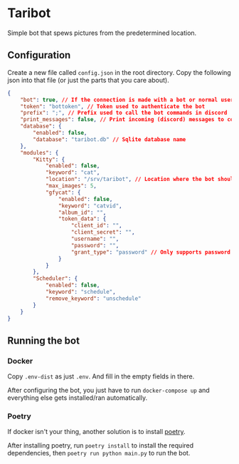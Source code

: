 # Taribot #

Simple bot that spews pictures from the predetermined location.

## Configuration ##

Create a new file called `config.json` in the root directory. Copy the following json into that file (or just the parts that you care about).

```json
{
    "bot": true, // If the connection is made with a bot or normal user
    "token": "bottoken", // Token used to authenticate the bot
    "prefix": ";", // Prefix used to call the bot commands in discord
    "print_messages": false, // Print incoming (discord) messages to console/stdout
    "database": {
        "enabled": false,
        "database": "taribot.db" // Sqlite database name
    },
    "modules": {
        "Kitty": {
            "enabled": false,
            "keyword": "cat",
            "location": "/srv/taribot", // Location where the bot should find images to upload on the local filesystem
            "max_images": 5,
            "gfycat": {
                "enabled": false,
                "keyword": "catvid",
                "album_id": "",
                "token_data": {
                    "client_id": "",
                    "client_secret": "",
                    "username": "",
                    "password": "",
                    "grant_type": "password" // Only supports password right now
                }
            }
        },
        "Scheduler": {
            "enabled": false,
            "keyword": "schedule",
            "remove_keyword": "unschedule"
        }
    }
}
```

## Running the bot ##

### Docker ###

Copy `.env-dist` as just `.env`. And fill in the empty fields in there.

After configuring the bot, you just have to run `docker-compose up` and everything else gets installed/ran automatically.

### Poetry ###

If docker isn't your thing, another solution is to install [poetry](https://python-poetry.org/).

After installing poetry, run `poetry install` to install the required dependencies, then `poetry run python main.py` to run the bot.
